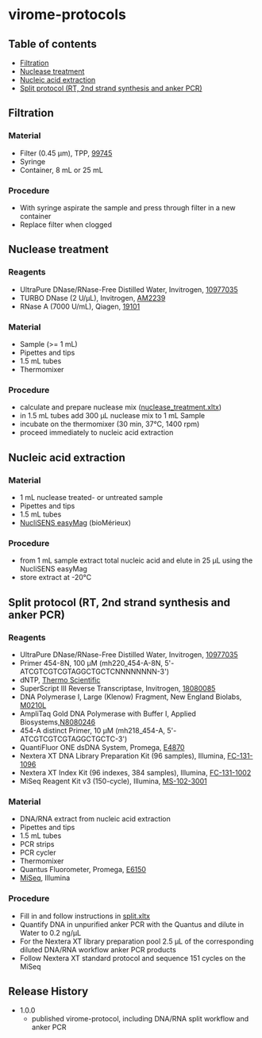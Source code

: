 # virome-protocols

## Table of contents

* [Filtration](#filtration)
* [Nuclease treatment](#nuclease-treatment)
* [Nucleic acid extraction](#nucleic-acid-extraction)
* [Split protocol (RT, 2nd strand synthesis and anker PCR)](#split-protocol-rt-2nd-strand-synthesis-and-anker-pcr)

## Filtration
### Material
* Filter (0.45 µm), TPP, [99745](http://www.tpp.ch/page/produkte/12_filtration_spritzenfilter.php?lang=DE)
* Syringe
* Container, 8 mL or 25 mL

### Procedure
* With syringe aspirate the sample and press through filter in a new container
* Replace filter when clogged

## Nuclease treatment
### Reagents
* UltraPure DNase/RNase-Free Distilled Water, Invitrogen, [10977035](https://www.thermofisher.com/order/catalog/product/10977035)  
* TURBO DNase (2 U/µL), Invitrogen, [AM2239](https://www.thermofisher.com/order/catalog/product/AM2239)  
* RNase A (7000 U/mL), Qiagen, [19101](https://www.qiagen.com/ch/shop/lab-basics/enzymes/rnase-a/?akamai-feo=off&clear=true#orderinginformation)

### Material
* Sample (>= 1 mL)
* Pipettes and tips
* 1.5 mL tubes
* Thermomixer

### Procedure
* calculate and prepare nuclease mix ([nuclease_treatment.xltx](nuclease_treatment.xltx))
* in 1.5 mL tubes add 300 µL nuclease mix to 1 mL Sample
* incubate on the thermomixer (30 min, 37°C, 1400 rpm)
* proceed immediately to nucleic acid extraction

## Nucleic acid extraction
### Material
* 1 mL nuclease treated- or untreated sample
* Pipettes and tips
* 1.5 mL tubes
* [NucliSENS easyMag](http://www.biomerieux-usa.com/clinical/nuclisens-easymag) (bioMérieux)

### Procedure
* from 1 mL sample extract total nucleic acid and elute in 25 µL using the NucliSENS easyMag
* store extract at -20°C

## Split protocol (RT, 2nd strand synthesis and anker PCR)
### Reagents
* UltraPure DNase/RNase-Free Distilled Water, Invitrogen, [10977035](https://www.thermofisher.com/order/catalog/product/10977035)
* Primer 454-8N, 100 µM (mh220_454-A-8N, 5'-ATCGTCGTCGTAGGCTGCTCNNNNNNNN-3')
* dNTP, [Thermo Scientific](https://www.thermofisher.com/ch/en/home/brands/thermo-scientific/molecular-biology/thermo-scientific-pcr/dntps-ntps-modified-nucleotides.html)
* SuperScript III Reverse Transcriptase, Invitrogen, [18080085](https://www.thermofisher.com/order/catalog/product/18080085)
* DNA Polymerase I, Large (Klenow) Fragment, New England Biolabs, [M0210L](https://www.neb.com/products/m0210-dna-polymerase-i-large-klenow-fragment)
* AmpliTaq Gold DNA Polymerase with Buffer I, Applied Biosystems,[N8080246](https://www.thermofisher.com/order/catalog/product/N8080246?SID=srch-hj-N8080246)
* 454-A distinct Primer, 10 µM (mh218_454-A, 5'-ATCGTCGTCGTAGGCTGCTC-3')
* QuantiFluor ONE dsDNA System, Promega, [E4870](https://ch.promega.com/products/dna-purification-quantitation/dna-and-rna-quantitation/quantifluor-one-dsdna-system/?catNum=E4870)
* Nextera XT DNA Library Preparation Kit (96 samples), Illumina, [FC-131-1096](https://emea.illumina.com/products/by-type/sequencing-kits/library-prep-kits/nextera-xt-dna.html?langsel=/ch/)
* Nextera XT Index Kit (96 indexes, 384 samples), Illumina, [FC-131-1002](https://emea.illumina.com/products/by-type/sequencing-kits/library-prep-kits/nextera-xt-dna.html?langsel=/ch/)
* MiSeq Reagent Kit v3 (150-cycle), Illumina, [MS-102-3001](https://emea.illumina.com/products/by-type/sequencing-kits/cluster-gen-sequencing-reagents/miseq-reagent-kit-v3.html?langsel=/ch/)

### Material
* DNA/RNA extract from nucleic acid extraction
* Pipettes and tips
* 1.5 mL tubes
* PCR strips
* PCR cycler
* Thermomixer
* Quantus Fluorometer, Promega, [E6150](https://ch.promega.com/products/fluorometers-luminometers-multimode-readers/fluorometers/quantus-fluorometer/?catNum=E6150)
* [MiSeq](https://emea.illumina.com/systems/sequencing-platforms/miseq.html?langsel=/ch/), Illumina

### Procedure
* Fill in and follow instructions in [split.xltx](split.xltx)
* Quantify DNA in unpurified anker PCR with the Quantus and dilute in Water to 0.2 ng/µL
* For the Nextera XT library preparation pool 2.5 µL of the corresponding diluted DNA/RNA workflow anker PCR products
* Follow Nextera XT standard protocol and sequence 151 cycles on the MiSeq

## Release History
* 1.0.0
    * published virome-protocol, including DNA/RNA split workflow and anker PCR

